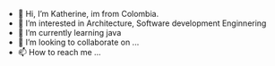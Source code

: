 - 👋 Hi, I’m Katherine, im from Colombia.
- 👀 I’m interested in Architecture, Software development Enginnering 
- 🌱 I’m currently learning java
- 💞️ I’m looking to collaborate on ...
- 📫 How to reach me ...

<!---
kathevpp/kathevpp is a ✨ special ✨ repository because its `README.md` (this file) appears on your GitHub profile.
You can click the Preview link to take a look at your changes.
--->
